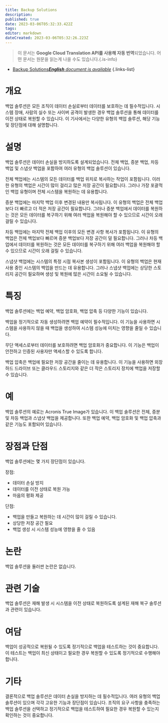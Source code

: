 ```yaml
---
title: Backup Solutions
description: 
published: true
date: 2023-03-06T05:32:33.422Z
tags: 
editor: markdown
dateCreated: 2023-03-06T05:32:26.223Z
---
```


> 이 문서는 **Google Cloud Translation API를 사용해 자동 번역**되었습니다.
어떤 문서는 원문을 읽는게 나을 수도 있습니다.{.is-info}



- [Backup Solutions***English** document is available*](/en/Knowledge-base/Dictionary/backup-solutions)
{.links-list}



# 개요

백업 솔루션은 모든 조직이 데이터 손실로부터 데이터를 보호하는 데 필수적입니다. 시스템 장애, 사람의 실수 또는 사이버 공격이 발생한 경우 백업 솔루션을 통해 데이터를 이전 상태로 복원할 수 있습니다. 이 기사에서는 다양한 유형의 백업 솔루션, 해당 기능 및 장단점에 대해 설명합니다.

# 설명

백업 솔루션은 데이터 손실을 방지하도록 설계되었습니다. 전체 백업, 증분 백업, 차등 백업 및 스냅샷 백업을 포함하여 여러 유형의 백업 솔루션이 있습니다.

전체 백업에는 시스템의 모든 데이터를 백업 위치로 복사하는 작업이 포함됩니다. 이러한 유형의 백업은 시간이 많이 걸리고 많은 저장 공간이 필요합니다. 그러나 가장 포괄적인 백업 유형이며 전체 시스템을 복원하는 데 유용합니다.

증분 백업에는 마지막 백업 이후 변경된 내용만 복사됩니다. 이 유형의 백업은 전체 백업보다 더 빠르고 더 적은 저장 공간이 필요합니다. 그러나 증분 백업에서 데이터를 복원하는 것은 모든 데이터를 복구하기 위해 여러 백업을 복원해야 할 수 있으므로 시간이 오래 걸릴 수 있습니다.

차등 백업에는 마지막 전체 백업 이후의 모든 변경 사항 복사가 포함됩니다. 이 유형의 백업은 전체 백업보다 빠르며 증분 백업보다 저장 공간이 덜 필요합니다. 그러나 차등 백업에서 데이터를 복원하는 것은 모든 데이터를 복구하기 위해 여러 백업을 복원해야 할 수 있으므로 시간이 오래 걸릴 수 있습니다.

스냅샷 백업에는 시스템의 특정 시점 복사본 생성이 포함됩니다. 이 유형의 백업은 현재 사용 중인 시스템의 백업을 만드는 데 유용합니다. 그러나 스냅샷 백업에는 상당한 스토리지 공간이 필요하며 생성 및 복원에 많은 시간이 소요될 수 있습니다.

# 특징

백업 솔루션에는 백업 예약, 백업 암호화, 백업 압축 등 다양한 기능이 있습니다.

백업을 정기적으로 자동 생성하려면 백업 예약이 필수적입니다. 이 기능을 사용하면 시스템을 사용하지 않을 때 백업을 생성하여 시스템 성능에 미치는 영향을 줄일 수 있습니다.

무단 액세스로부터 데이터를 보호하려면 백업 암호화가 중요합니다. 이 기능은 백업이 안전하고 인증된 사용자만 액세스할 수 있도록 합니다.

백업 압축은 백업에 필요한 저장 공간을 줄이는 데 유용합니다. 이 기능을 사용하면 외장 하드 드라이브 또는 클라우드 스토리지와 같은 더 작은 스토리지 장치에 백업을 저장할 수 있습니다.

# 예

백업 솔루션의 예로는 Acronis True Image가 있습니다. 이 백업 솔루션은 전체, 증분 및 차등 백업과 스냅샷 백업을 제공합니다. 또한 백업 예약, 백업 암호화 및 백업 압축과 같은 기능도 포함되어 있습니다.

# 장점과 단점

백업 솔루션에는 몇 가지 장단점이 있습니다.

장점:
- 데이터 손실 방지
- 데이터를 이전 상태로 복원 가능
- 마음의 평화 제공

단점:
- 백업을 만들고 복원하는 데 시간이 많이 걸릴 수 있습니다.
- 상당한 저장 공간 필요
- 백업 생성 시 시스템 성능에 영향을 줄 수 있음

# 논란

백업 솔루션을 둘러싼 논란은 없습니다.

# 관련 기술

백업 솔루션은 재해 발생 시 시스템을 이전 상태로 복원하도록 설계된 재해 복구 솔루션과 관련이 있습니다.

# 여담

백업이 성공적으로 복원될 수 있도록 정기적으로 백업을 테스트하는 것이 중요합니다. 이 테스트는 백업이 최신 상태이고 필요한 경우 복원할 수 있도록 정기적으로 수행해야 합니다.

# 기타

결론적으로 백업 솔루션은 데이터 손실을 방지하는 데 필수적입니다. 여러 유형의 백업 솔루션이 있으며 각각 고유한 기능과 장단점이 있습니다. 조직의 요구 사항을 충족하는 백업 솔루션을 선택하고 정기적으로 백업을 테스트하여 필요한 경우 복원할 수 있는지 확인하는 것이 중요합니다.